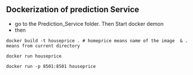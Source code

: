 ## Dockerization of prediction Service

- go to the Prediction_Service folder. Then Start docker demon
- then
```
docker build -t houseprice . # homeprice means name of the image  & . means from current directory
```

```
docker run houseprice
```
```
docker run -p 8501:8501 houseprice
```
